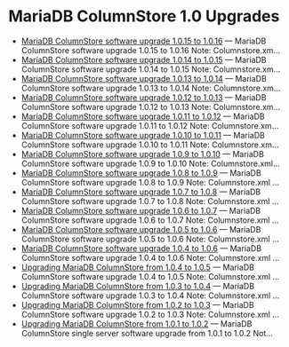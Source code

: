 # MariaDB ColumnStore 1.0 Upgrades

- [MariaDB ColumnStore software upgrade 1.0.15 to 1.0.16](/columns-storage-engines-and-plugins/storage-engines/mariadb-columnstore/mariadb-columnstore-columnstore/mariadb-columnstore-10-upgrades/mariadb-columnstore-software-upgrade-1015-to-1016/) — MariaDB ColumnStore software upgrade 1.0.15 to 1.0.16
Note: Columnstore.xm...
- [MariaDB ColumnStore software upgrade 1.0.14 to 1.0.15](/columns-storage-engines-and-plugins/storage-engines/mariadb-columnstore/mariadb-columnstore-columnstore/mariadb-columnstore-10-upgrades/mariadb-columnstore-software-upgrade-1014-to-1015/) — MariaDB ColumnStore software upgrade 1.0.14 to 1.0.15
Note: Columnstore.xm...
- [MariaDB ColumnStore software upgrade 1.0.13 to 1.0.14](/columns-storage-engines-and-plugins/storage-engines/mariadb-columnstore/mariadb-columnstore-columnstore/mariadb-columnstore-10-upgrades/mariadb-columnstore-software-upgrade-1013-to-1014/) — MariaDB ColumnStore software upgrade 1.0.13 to 1.0.14
Note: Columnstore.xm...
- [MariaDB ColumnStore software upgrade 1.0.12 to 1.0.13](/columns-storage-engines-and-plugins/storage-engines/mariadb-columnstore/mariadb-columnstore-columnstore/mariadb-columnstore-10-upgrades/mariadb-columnstore-software-upgrade-1012-to-1013/) — MariaDB ColumnStore software upgrade 1.0.12 to 1.0.13
Note: Columnstore.xm...
- [MariaDB ColumnStore software upgrade 1.0.11 to 1.0.12](/columns-storage-engines-and-plugins/storage-engines/mariadb-columnstore/mariadb-columnstore-columnstore/mariadb-columnstore-10-upgrades/mariadb-columnstore-software-upgrade-1011-to-1012/) — MariaDB ColumnStore software upgrade 1.0.11 to 1.0.12
Note: Columnstore.xm...
- [MariaDB ColumnStore software upgrade 1.0.10 to 1.0.11](/columns-storage-engines-and-plugins/storage-engines/mariadb-columnstore/mariadb-columnstore-columnstore/mariadb-columnstore-10-upgrades/mariadb-columnstore-software-upgrade-1010-to-1011/) — MariaDB ColumnStore software upgrade 1.0.10 to 1.0.11
Note: Columnstore.xm...
- [MariaDB ColumnStore software upgrade 1.0.9 to 1.0.10](/columns-storage-engines-and-plugins/storage-engines/mariadb-columnstore/mariadb-columnstore-columnstore/mariadb-columnstore-10-upgrades/mariadb-columnstore-software-upgrade-109-to-1010/) — MariaDB ColumnStore software upgrade 1.0.9 to 1.0.10
Note: Columnstore.xml...
- [MariaDB ColumnStore software upgrade 1.0.8 to 1.0.9](/columns-storage-engines-and-plugins/storage-engines/mariadb-columnstore/mariadb-columnstore-columnstore/mariadb-columnstore-10-upgrades/mariadb-columnstore-software-upgrade-108-to-109/) — MariaDB ColumnStore software upgrade 1.0.8 to 1.0.9
Note: Columnstore.xml ...
- [MariaDB ColumnStore software upgrade 1.0.7 to 1.0.8](/columns-storage-engines-and-plugins/storage-engines/mariadb-columnstore/mariadb-columnstore-columnstore/mariadb-columnstore-10-upgrades/mariadb-columnstore-software-upgrade-107-to-108/) — MariaDB ColumnStore software upgrade 1.0.7 to 1.0.8
Note: Columnstore.xml ...
- [MariaDB ColumnStore software upgrade 1.0.6 to 1.0.7](/columns-storage-engines-and-plugins/storage-engines/mariadb-columnstore/mariadb-columnstore-columnstore/mariadb-columnstore-10-upgrades/mariadb-columnstore-software-upgrade-106-to-107/) — MariaDB ColumnStore software upgrade 1.0.6 to 1.0.7
Note: Columnstore.xml ...
- [MariaDB ColumnStore software upgrade 1.0.5 to 1.0.6](/columns-storage-engines-and-plugins/storage-engines/mariadb-columnstore/mariadb-columnstore-columnstore/mariadb-columnstore-10-upgrades/mariadb-columnstore-software-upgrade-105-to-106/) — MariaDB ColumnStore software upgrade 1.0.5 to 1.0.6
Note: Columnstore.xml ...
- [MariaDB ColumnStore software upgrade 1.0.4 to 1.0.6](/columns-storage-engines-and-plugins/storage-engines/mariadb-columnstore/mariadb-columnstore-columnstore/mariadb-columnstore-10-upgrades/mariadb-columnstore-software-upgrade-104-to-106/) — MariaDB ColumnStore software upgrade 1.0.4 to 1.0.6
Note: Columnstore.xml ...
- [Upgrading MariaDB ColumnStore from 1.0.4 to 1.0.5](/columns-storage-engines-and-plugins/storage-engines/mariadb-columnstore/mariadb-columnstore-columnstore/mariadb-columnstore-10-upgrades/upgrading-mariadb-columnstore-from-104-to-105/) — MariaDB ColumnStore software upgrade 1.0.4 to 1.0.5
Note: Columnstore.xml ...
- [Upgrading MariaDB ColumnStore from 1.0.3 to 1.0.4](/columns-storage-engines-and-plugins/storage-engines/mariadb-columnstore/mariadb-columnstore-columnstore/mariadb-columnstore-10-upgrades/upgrading-mariadb-columnstore-from-103-to-104/) — MariaDB ColumnStore software upgrade 1.0.3 to 1.0.4
Note: Columnstore.xml ...
- [Upgrading MariaDB ColumnStore from 1.0.2 to 1.0.3](/columns-storage-engines-and-plugins/storage-engines/mariadb-columnstore/mariadb-columnstore-columnstore/mariadb-columnstore-10-upgrades/upgrading-mariadb-columnstore-from-102-to-103/) — MariaDB ColumnStore software upgrade 1.0.2 to 1.0.3
Note: Columnstore.xml ...
- [Upgrading MariaDB ColumnStore from 1.0.1 to 1.0.2](/columns-storage-engines-and-plugins/storage-engines/mariadb-columnstore/mariadb-columnstore-columnstore/mariadb-columnstore-10-upgrades/mariadb-columnstore-10-upgrades-upgrading-mariadb-columnstore-from-101-to-1/) — MariaDB ColumnStore single server software upgrade from 1.0.1 to 1.0.2
Not...